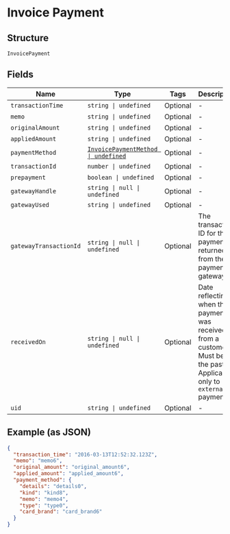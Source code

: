 
# Invoice Payment

## Structure

`InvoicePayment`

## Fields

| Name | Type | Tags | Description |
|  --- | --- | --- | --- |
| `transactionTime` | `string \| undefined` | Optional | - |
| `memo` | `string \| undefined` | Optional | - |
| `originalAmount` | `string \| undefined` | Optional | - |
| `appliedAmount` | `string \| undefined` | Optional | - |
| `paymentMethod` | [`InvoicePaymentMethod \| undefined`](../../doc/models/invoice-payment-method.md) | Optional | - |
| `transactionId` | `number \| undefined` | Optional | - |
| `prepayment` | `boolean \| undefined` | Optional | - |
| `gatewayHandle` | `string \| null \| undefined` | Optional | - |
| `gatewayUsed` | `string \| undefined` | Optional | - |
| `gatewayTransactionId` | `string \| null \| undefined` | Optional | The transaction ID for the payment as returned from the payment gateway |
| `receivedOn` | `string \| null \| undefined` | Optional | Date reflecting when the payment was received from a customer. Must be in the past. Applicable only to<br>`external` payments. |
| `uid` | `string \| undefined` | Optional | - |

## Example (as JSON)

```json
{
  "transaction_time": "2016-03-13T12:52:32.123Z",
  "memo": "memo6",
  "original_amount": "original_amount6",
  "applied_amount": "applied_amount6",
  "payment_method": {
    "details": "details0",
    "kind": "kind8",
    "memo": "memo4",
    "type": "type0",
    "card_brand": "card_brand6"
  }
}
```


